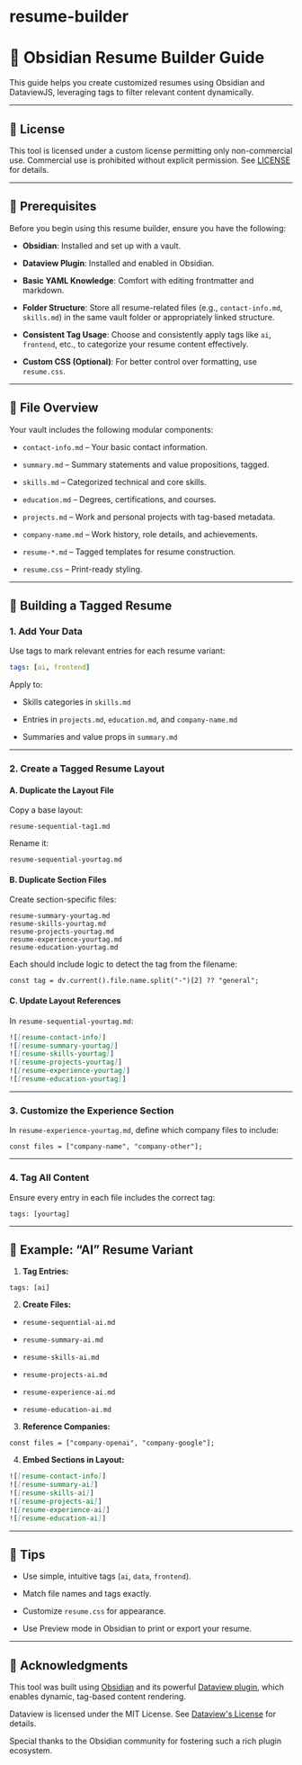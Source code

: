 # resume-builder
# 🧾 Obsidian Resume Builder Guide

This guide helps you create customized resumes using Obsidian and DataviewJS, leveraging tags to filter relevant content dynamically.

---

## 📜 License

This tool is licensed under a custom license permitting only non-commercial use. Commercial use is prohibited without explicit permission. See [LICENSE](./LICENSE) for details.

---

## 🔧 Prerequisites

Before you begin using this resume builder, ensure you have the following:

- **Obsidian**: Installed and set up with a vault.
    
- **Dataview Plugin**: Installed and enabled in Obsidian.
    
- **Basic YAML Knowledge**: Comfort with editing frontmatter and markdown.
    
- **Folder Structure**: Store all resume-related files (e.g., `contact-info.md`, `skills.md`) in the same vault folder or appropriately linked structure.
    
- **Consistent Tag Usage**: Choose and consistently apply tags like `ai`, `frontend`, etc., to categorize your resume content effectively.
    
- **Custom CSS (Optional)**: For better control over formatting, use `resume.css`.
    

---

## 📁 File Overview

Your vault includes the following modular components:

- `contact-info.md` – Your basic contact information.
    
- `summary.md` – Summary statements and value propositions, tagged.
    
- `skills.md` – Categorized technical and core skills.
    
- `education.md` – Degrees, certifications, and courses.
    
- `projects.md` – Work and personal projects with tag-based metadata.
    
- `company-name.md` – Work history, role details, and achievements.
    
- `resume-*.md` – Tagged templates for resume construction.
    
- `resume.css` – Print-ready styling.
    

---

## 🚧 Building a Tagged Resume

### 1. Add Your Data

Use tags to mark relevant entries for each resume variant:

```yaml
tags: [ai, frontend]
```

Apply to:

- Skills categories in `skills.md`
    
- Entries in `projects.md`, `education.md`, and `company-name.md`
    
- Summaries and value props in `summary.md`
    

---

### 2. Create a Tagged Resume Layout

#### A. Duplicate the Layout File

Copy a base layout:

`resume-sequential-tag1.md`

Rename it:

`resume-sequential-yourtag.md`

#### B. Duplicate Section Files

Create section-specific files:

```
resume-summary-yourtag.md
resume-skills-yourtag.md
resume-projects-yourtag.md
resume-experience-yourtag.md
resume-education-yourtag.md
```


Each should include logic to detect the tag from the filename:

`const tag = dv.current().file.name.split("-")[2] ?? "general";`

#### C. Update Layout References

In `resume-sequential-yourtag.md`:

```markdown
![[resume-contact-info]]
![[resume-summary-yourtag]]
![[resume-skills-yourtag]]
![[resume-projects-yourtag]]
![[resume-experience-yourtag]]
![[resume-education-yourtag]]
```
---

### 3. Customize the Experience Section

In `resume-experience-yourtag.md`, define which company files to include:

`const files = ["company-name", "company-other"];`

---

### 4. Tag All Content

Ensure every entry in each file includes the correct tag:

`tags: [yourtag]`

---

## 🧪 Example: “AI” Resume Variant

1. **Tag Entries:**
    
`tags: [ai]`

2. **Create Files:**
    
- `resume-sequential-ai.md`
    
- `resume-summary-ai.md`
    
- `resume-skills-ai.md`
    
- `resume-projects-ai.md`
    
- `resume-experience-ai.md`
    
- `resume-education-ai.md`
    

3. **Reference Companies:**
    
`const files = ["company-openai", "company-google"];`

4. **Embed Sections in Layout:**
    
```markdown
![[resume-contact-info]]
![[resume-summary-ai]]
![[resume-skills-ai]]
![[resume-projects-ai]]
![[resume-experience-ai]]
![[resume-education-ai]]
```
---

## 🧠 Tips

- Use simple, intuitive tags (`ai`, `data`, `frontend`).
    
- Match file names and tags exactly.
    
- Customize `resume.css` for appearance.
    
- Use Preview mode in Obsidian to print or export your resume.

---

## 🙏 Acknowledgments

This tool was built using [Obsidian](https://obsidian.md) and its powerful [Dataview plugin](https://github.com/blacksmithgu/obsidian-dataview), which enables dynamic, tag-based content rendering. 

Dataview is licensed under the MIT License. See [Dataview's License](https://github.com/blacksmithgu/obsidian-dataview/blob/master/LICENSE) for details.

Special thanks to the Obsidian community for fostering such a rich plugin ecosystem.
